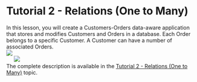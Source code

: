 # Tutorial 2 - Relations (One to Many)


<p>In this lesson, you will create a Customers-Orders data-aware application that stores and modifies Customers and Orders in a database. Each Order belongs to a specific Customer. A Customer can have a number of associated Orders.<br />
<img src="https://raw.githubusercontent.com/DevExpress-Examples/tutorial-2-relations-one-to-many-e4557/12.2.6+/media/52c6dd78-2b76-49fe-a596-9075de003913.png"><br />
     <img src="https://raw.githubusercontent.com/DevExpress-Examples/tutorial-2-relations-one-to-many-e4557/12.2.6+/media/4b663488-3cd3-4488-82e7-d27a51c5533f.png"><br />
The complete description is available in the <a href="http://help.devexpress.com/#XPO/CustomDocument2257"><u>Tutorial 2 - Relations (One to Many)</u></a> topic.</p>

<br/>


